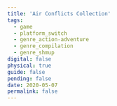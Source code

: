 ```yaml
---
title: 'Air Conflicts Collection'
tags:
  - game
  - platform_switch
  - genre_action-adventure
  - genre_compilation
  - genre_shmup
digital: false
physical: true
guide: false
pending: false
date: 2020-05-07
permalink: false
---
```

